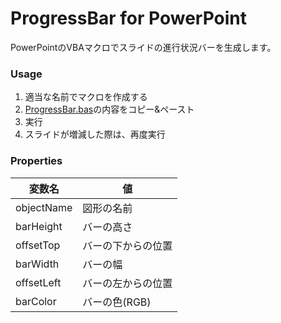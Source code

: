 # ProgressBar for PowerPoint
PowerPointのVBAマクロでスライドの進行状況バーを生成します。

### Usage
1. 適当な名前でマクロを作成する
2. [ProgressBar.bas](ProgressBar.bas)の内容をコピー&ペースト
3. 実行
4. スライドが増減した際は、再度実行  

### Properties
変数名|値
---|---
objectName|図形の名前
barHeight|バーの高さ
offsetTop|バーの下からの位置
barWidth|バーの幅
offsetLeft|バーの左からの位置
barColor|バーの色(RGB)
